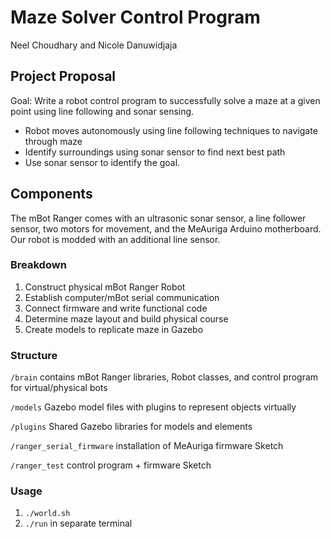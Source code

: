 # Maze Solver Control Program
Neel Choudhary and Nicole Danuwidjaja

## Project Proposal
Goal: Write a robot control program to successfully solve a maze at a given point using line following and sonar sensing.
- Robot moves autonomously using line following techniques to navigate through maze
- Identify surroundings using sonar sensor to find next best path
- Use sonar sensor to identify the goal.

## Components
The mBot Ranger comes with an ultrasonic sonar sensor, a line follower sensor, two motors for movement, and the MeAuriga Arduino motherboard. 
Our robot is modded with an additional line sensor.



### Breakdown
1. Construct physical mBot Ranger Robot
2. Establish computer/mBot serial communication
3. Connect firmware and write functional code
4. Determine maze layout and build physical course
5. Create models to replicate maze in Gazebo

### Structure
`/brain` contains mBot Ranger libraries, Robot classes, and control program for virtual/physical bots

`/models` Gazebo model files with plugins to represent objects virtually

`/plugins` Shared Gazebo libraries for models and elements

`/ranger_serial_firmware` installation of MeAuriga firmware Sketch

`/ranger_test` control program + firmware Sketch


### Usage
1. `./world.sh`
2. `./run` in separate terminal